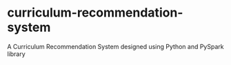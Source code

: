 # curriculum-recommendation-system
A Curriculum Recommendation System designed using Python and PySpark library
